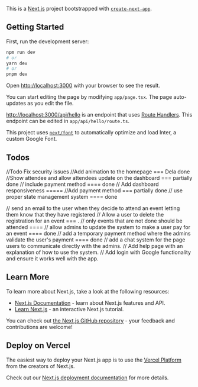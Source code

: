 This is a [Next.js](https://nextjs.org/) project bootstrapped with [`create-next-app`](https://github.com/vercel/next.js/tree/canary/packages/create-next-app).

## Getting Started

First, run the development server:

```bash
npm run dev
# or
yarn dev
# or
pnpm dev
```

Open [http://localhost:3000](http://localhost:3000) with your browser to see the result.

You can start editing the page by modifying `app/page.tsx`. The page auto-updates as you edit the file.

[http://localhost:3000/api/hello](http://localhost:3000/api/hello) is an endpoint that uses [Route Handlers](https://beta.nextjs.org/docs/routing/route-handlers). This endpoint can be edited in `app/api/hello/route.ts`.

This project uses [`next/font`](https://nextjs.org/docs/basic-features/font-optimization) to automatically optimize and load Inter, a custom Google Font.

## Todos

//Todo Fix security issues
//Add animation to the homepage === Dela done
//Show attendee and allow attendees update on the dashboard === partially done
// include payment method ==== done
// Add dashboard responsiveness =====
//Add payment method === partially done
// use proper state management system ==== done

// send an email to the user when they decide to attend an event letting them know that they have registered
// Allow a user to delete the registration for an event === .
// only events that are not done should be attended ====
// allow admins to update the system to make a user pay for an event ==== done
// add a temporary payment method where the admins validate the user's payment ==== done
// add a chat system for the page users to communicate directly with the admins.
// Add help page with an explanation of how to use the system.
// Add login with Google functionality and ensure it works well with the app.

## Learn More

To learn more about Next.js, take a look at the following resources:

- [Next.js Documentation](https://nextjs.org/docs) - learn about Next.js features and API.
- [Learn Next.js](https://nextjs.org/learn) - an interactive Next.js tutorial.

You can check out [the Next.js GitHub repository](https://github.com/vercel/next.js/) - your feedback and contributions are welcome!

## Deploy on Vercel

The easiest way to deploy your Next.js app is to use the [Vercel Platform](https://vercel.com/new?utm_medium=default-template&filter=next.js&utm_source=create-next-app&utm_campaign=create-next-app-readme) from the creators of Next.js.

Check out our [Next.js deployment documentation](https://nextjs.org/docs/deployment) for more details.
